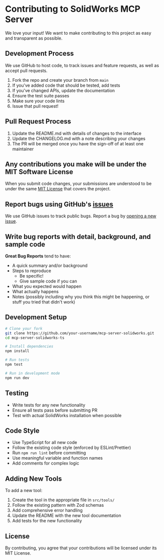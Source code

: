# Contributing to SolidWorks MCP Server

We love your input! We want to make contributing to this project as easy and transparent as possible.

## Development Process

We use GitHub to host code, to track issues and feature requests, as well as accept pull requests.

1. Fork the repo and create your branch from `main`
2. If you've added code that should be tested, add tests
3. If you've changed APIs, update the documentation
4. Ensure the test suite passes
5. Make sure your code lints
6. Issue that pull request!

## Pull Request Process

1. Update the README.md with details of changes to the interface
2. Update the CHANGELOG.md with a note describing your changes
3. The PR will be merged once you have the sign-off of at least one maintainer

## Any contributions you make will be under the MIT Software License

When you submit code changes, your submissions are understood to be under the same [MIT License](LICENSE) that covers the project.

## Report bugs using GitHub's [issues](https://github.com/yourusername/mcp-server-solidworks/issues)

We use GitHub issues to track public bugs. Report a bug by [opening a new issue](https://github.com/yourusername/mcp-server-solidworks/issues/new).

## Write bug reports with detail, background, and sample code

**Great Bug Reports** tend to have:

- A quick summary and/or background
- Steps to reproduce
  - Be specific!
  - Give sample code if you can
- What you expected would happen
- What actually happens
- Notes (possibly including why you think this might be happening, or stuff you tried that didn't work)

## Development Setup

```bash
# Clone your fork
git clone https://github.com/your-username/mcp-server-solidworks.git
cd mcp-server-solidworks-ts

# Install dependencies
npm install

# Run tests
npm test

# Run in development mode
npm run dev
```

## Testing

- Write tests for any new functionality
- Ensure all tests pass before submitting PR
- Test with actual SolidWorks installation when possible

## Code Style

- Use TypeScript for all new code
- Follow the existing code style (enforced by ESLint/Prettier)
- Run `npm run lint` before committing
- Use meaningful variable and function names
- Add comments for complex logic

## Adding New Tools

To add a new tool:

1. Create the tool in the appropriate file in `src/tools/`
2. Follow the existing pattern with Zod schemas
3. Add comprehensive error handling
4. Update the README with the new tool documentation
5. Add tests for the new functionality

## License

By contributing, you agree that your contributions will be licensed under its MIT License.